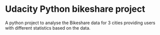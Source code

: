 # Udacity Python bikeshare project

A python project to analyse the Bikeshare data for 3 cities providing users with different statistics based on the data.
